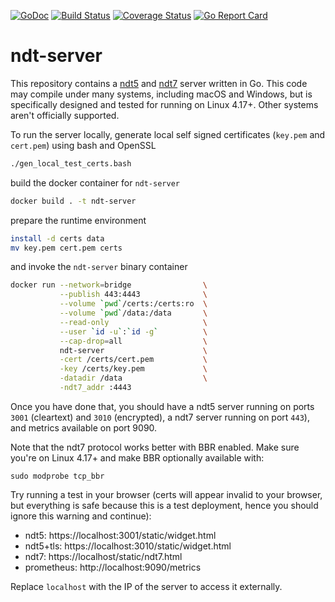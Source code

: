 [![GoDoc](https://godoc.org/github.com/m-lab/ndt-server?status.svg)](https://godoc.org/github.com/m-lab/ndt-server) [![Build Status](https://travis-ci.org/m-lab/ndt-server.svg?branch=master)](https://travis-ci.org/m-lab/ndt-server) [![Coverage Status](https://coveralls.io/repos/github/m-lab/ndt-server/badge.svg?branch=master)](https://coveralls.io/github/m-lab/ndt-server?branch=master) [![Go Report Card](https://goreportcard.com/badge/github.com/m-lab/ndt-server)](https://goreportcard.com/report/github.com/m-lab/ndt-server)

# ndt-server

This repository contains a [ndt5](
https://github.com/ndt-project/ndt/wiki/NDTProtocol) and [ndt7](
spec/ndt7-protocol.md) server written in Go. This code may compile under
many systems, including macOS and Windows, but is specifically designed
and tested for running on Linux 4.17+. Other systems aren't officially
supported.

To run the server locally, generate local self signed certificates (`key.pem`
and `cert.pem`) using bash and OpenSSL

```bash
./gen_local_test_certs.bash
```

build the docker container for `ndt-server`

```bash
docker build . -t ndt-server
```

prepare the runtime environment

```bash
install -d certs data
mv key.pem cert.pem certs
```

and invoke the `ndt-server` binary container

```bash
docker run --network=bridge                \
           --publish 443:4443              \
           --volume `pwd`/certs:/certs:ro  \
           --volume `pwd`/data:/data       \
           --read-only                     \
           --user `id -u`:`id -g`          \
           --cap-drop=all                  \
           ndt-server                      \
           -cert /certs/cert.pem           \
           -key /certs/key.pem             \
           -datadir /data                  \
           -ndt7_addr :4443
```

Once you have done that, you should have a ndt5 server running on ports
`3001` (cleartext) and `3010` (encrypted), a ndt7 server running on
port `443`), and metrics available on port 9090.

Note that the ndt7 protocol works better with BBR enabled. Make sure you're
on Linux 4.17+ and make BBR optionally available with:

```
sudo modprobe tcp_bbr
```

Try running a test in your browser (certs will appear invalid to your
browser, but everything is safe because this is a test deployment, hence
you should ignore this warning and continue):

* ndt5: https://localhost:3001/static/widget.html
* ndt5+tls: https://localhost:3010/static/widget.html
* ndt7: https://localhost/static/ndt7.html
* prometheus: http://localhost:9090/metrics

Replace `localhost` with the IP of the server to access it externally.
